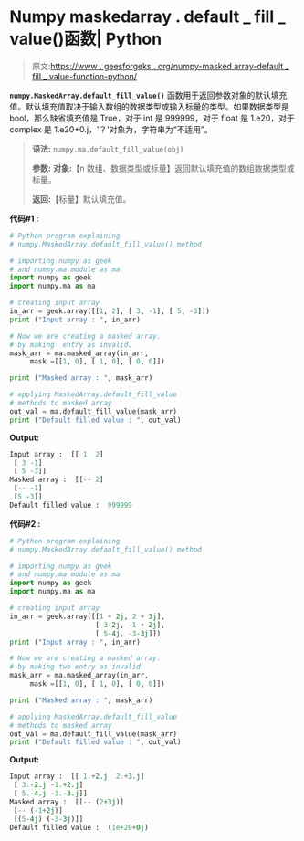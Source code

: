 # Numpy maskedarray . default _ fill _ value()函数| Python

> 原文:[https://www . geesforgeks . org/numpy-masked array-default _ fill _ value-function-python/](https://www.geeksforgeeks.org/numpy-maskedarray-default_fill_value-function-python/)

**`numpy.MaskedArray.default_fill_value()`** 函数用于返回参数对象的默认填充值。默认填充值取决于输入数组的数据类型或输入标量的类型。如果数据类型是 bool，那么缺省填充值是 True，对于 int 是 999999，对于 float 是 1.e20，对于 complex 是 1.e20+0.j，'？'对象为，字符串为“不适用”。

> **语法:** `numpy.ma.default_fill_value(obj)`
> 
> **参数:**
> **对象:**【n 数组、数据类型或标量】返回默认填充值的数组数据类型或标量。
> 
> **返回:**【标量】默认填充值。

**代码#1 :**

```py
# Python program explaining
# numpy.MaskedArray.default_fill_value() method 

# importing numpy as geek  
# and numpy.ma module as ma 
import numpy as geek 
import numpy.ma as ma 

# creating input array  
in_arr = geek.array([[1, 2], [ 3, -1], [ 5, -3]])
print ("Input array : ", in_arr) 

# Now we are creating a masked array. 
# by making  entry as invalid.  
mask_arr = ma.masked_array(in_arr,
     mask =[[1, 0], [ 1, 0], [ 0, 0]]) 

print ("Masked array : ", mask_arr) 

# applying MaskedArray.default_fill_value    
# methods to masked array
out_val = ma.default_fill_value(mask_arr) 
print ("Default filled value : ", out_val) 
```

**Output:**

```py
Input array :  [[ 1  2]
 [ 3 -1]
 [ 5 -3]]
Masked array :  [[-- 2]
 [-- -1]
 [5 -3]]
Default filled value :  999999

```

**代码#2 :**

```py
# Python program explaining
# numpy.MaskedArray.default_fill_value() method 

# importing numpy as geek  
# and numpy.ma module as ma 
import numpy as geek 
import numpy.ma as ma 

# creating input array  
in_arr = geek.array([[1 + 2j, 2 + 3j],
                     [ 3-2j, -1 + 2j],
                     [ 5-4j, -3-3j]])
print ("Input array : ", in_arr) 

# Now we are creating a masked array. 
# by making two entry as invalid.  
mask_arr = ma.masked_array(in_arr, 
     mask =[[1, 0], [ 1, 0], [ 0, 0]]) 

print ("Masked array : ", mask_arr) 

# applying MaskedArray.default_fill_value    
# methods to masked array
out_val = ma.default_fill_value(mask_arr) 
print ("Default filled value : ", out_val) 
```

**Output:**

```py
Input array :  [[ 1.+2.j  2.+3.j]
 [ 3.-2.j -1.+2.j]
 [ 5.-4.j -3.-3.j]]
Masked array :  [[-- (2+3j)]
 [-- (-1+2j)]
 [(5-4j) (-3-3j)]]
Default filled value :  (1e+20+0j)

```